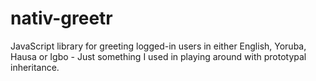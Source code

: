 # nativ-greetr
JavaScript library for greeting logged-in users in either English, Yoruba, Hausa or Igbo - Just something I used in playing around with prototypal inheritance.
